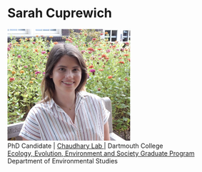 # Sarah Cuprewich
<img src="./docs/assets/headshot_SAC.png" alt="Headshot" width="275" height="250"> <br/>
PhD Candidate | <a href="https://balachaudhary.com/index.html"> Chaudhary Lab </a> | Dartmouth College <br/>
<a href="https://graduate.dartmouth.edu/eees/"> Ecology, Evolution, Environment and Society Graduate Program </a> <br/> 
Department of Environmental Studies <br/>
